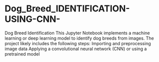 # Dog_Breed_IDENTIFICATION-USING-CNN-
Dog Breed Identification This Jupyter Notebook implements a machine learning or deep learning model to identify dog breeds from images. The project likely includes the following steps:  Importing and preprocessing image data  Applying a convolutional neural network (CNN) or using a pretrained model 
